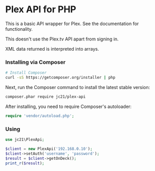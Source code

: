 Plex API for PHP
================================================

This is a basic API wrapper for Plex. See the
documentation for functionality.

This doesn't use the Plex.tv API apart from
signing in.

XML data returned is interpreted into arrays. 

### Installing via Composer

```bash
# Install Composer
curl -sS https://getcomposer.org/installer | php
```

Next, run the Composer command to install the latest stable version:

```bash
composer.phar require jc21/plex-api
```

After installing, you need to require Composer's autoloader:

```php
require 'vendor/autoload.php';
```

### Using

```php
use jc21\PlexApi;

$client = new PlexApi('192.168.0.10');
$client->setAuth('username', 'password');
$result = $client->getOnDeck();
print_r($result);
```

